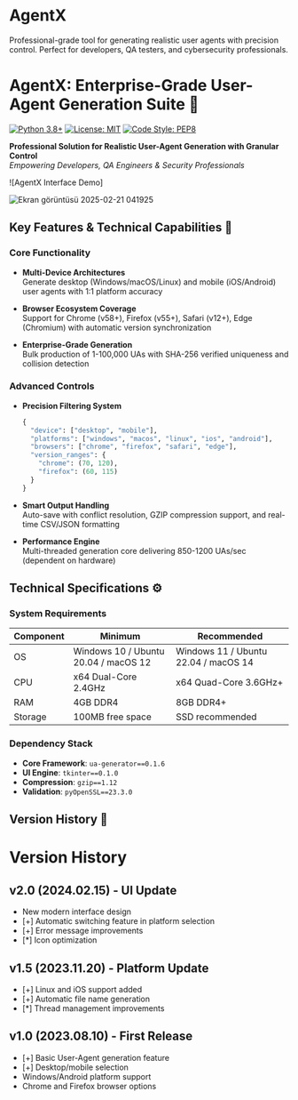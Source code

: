 # AgentX
Professional-grade tool for generating realistic user agents with precision control. Perfect for developers, QA testers, and cybersecurity professionals.
# AgentX: Enterprise-Grade User-Agent Generation Suite 🚀

[![Python 3.8+](https://img.shields.io/badge/python-3.8%2B-blue?logo=python&logoColor=white)](https://www.python.org/)
[![License: MIT](https://img.shields.io/badge/license-MIT-green)](LICENSE)
[![Code Style: PEP8](https://img.shields.io/badge/code%20style-PEP8-brightgreen)](https://peps.python.org/pep-0008/)

**Professional Solution for Realistic User-Agent Generation with Granular Control**  
*Empowering Developers, QA Engineers & Security Professionals*

![AgentX Interface Demo]

![Ekran görüntüsü 2025-02-21 041925](https://github.com/user-attachments/assets/8ef1669a-89f5-4105-845b-b5e55ebe1feb)

## Key Features & Technical Capabilities 🔧

### Core Functionality
- **Multi-Device Architectures**  
  Generate desktop (Windows/macOS/Linux) and mobile (iOS/Android) user agents with 1:1 platform accuracy

- **Browser Ecosystem Coverage**  
  Support for Chrome (v58+), Firefox (v55+), Safari (v12+), Edge (Chromium) with automatic version synchronization

- **Enterprise-Grade Generation**  
  Bulk production of 1-100,000 UAs with SHA-256 verified uniqueness and collision detection

### Advanced Controls
- **Precision Filtering System**
  ```python
  {
    "device": ["desktop", "mobile"],
    "platforms": ["windows", "macos", "linux", "ios", "android"],
    "browsers": ["chrome", "firefox", "safari", "edge"],
    "version_ranges": {
      "chrome": (70, 120),
      "firefox": (60, 115)
    }
  }
  ```
- **Smart Output Handling**  
  Auto-save with conflict resolution, GZIP compression support, and real-time CSV/JSON formatting

- **Performance Engine**  
  Multi-threaded generation core delivering 850-1200 UAs/sec (dependent on hardware)

## Technical Specifications ⚙️

### System Requirements
| Component | Minimum | Recommended |
|-----------|---------|-------------|
| OS        | Windows 10 / Ubuntu 20.04 / macOS 12 | Windows 11 / Ubuntu 22.04 / macOS 14 |
| CPU       | x64 Dual-Core 2.4GHz | x64 Quad-Core 3.6GHz+ |
| RAM       | 4GB DDR4 | 8GB DDR4+ |
| Storage   | 100MB free space | SSD recommended |

### Dependency Stack
- **Core Framework**: `ua-generator==0.1.6`
- **UI Engine**: `tkinter==0.1.0`
- **Compression**: `gzip==1.12`
- **Validation**: `pyOpenSSL==23.3.0`

## Version History 📜

# Version History

## v2.0 (2024.02.15) - UI Update
- New modern interface design
- [+] Automatic switching feature in platform selection
- [+] Error message improvements
- [*] Icon optimization

## v1.5 (2023.11.20) - Platform Update
- [+] Linux and iOS support added
- [+] Automatic file name generation
- [*] Thread management improvements

## v1.0 (2023.08.10) - First Release
- [+] Basic User-Agent generation feature
- [+] Desktop/mobile selection
- Windows/Android platform support
- Chrome and Firefox browser options
